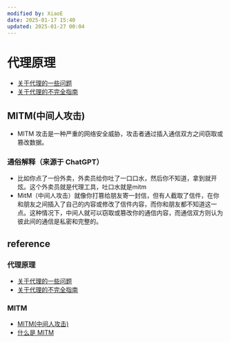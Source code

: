 ```yaml
---
modified by: XiaoE
date: 2025-01-17 15:40
updated: 2025-01-27 00:04
---
```

# 代理原理
- [关于代理的一些问题](https://blog.revincx.icu/posts/proxy-summary/)
- [关于代理的不完全指南](https://blog.revincx.icu/posts/proxy-summary/)

## MITM(中间人攻击)
- MITM 攻击是一种严重的网络安全威胁，攻击者通过插入通信双方之间窃取或篡改数据。

### 通俗解释（来源于 ChatGPT）
- 比如你点了一份外卖，外卖员给你吐了一口口水，然后你不知道，拿到就开炫。这个外卖员就是代理工具，吐口水就是mitm
- MitM（中间人攻击）就像你打篡给朋友寄一封信，但有人截取了信件，在你和朋友之间插入了自己的内容或修改了信件内容，而你和朋友都不知道这一点。这种情况下，中间人就可以窃取或篡改你的通信内容，而通信双方则认为彼此间的通信是私密和完整的。

## reference

### 代理原理
- [关于代理的一些问题](https://blog.revincx.icu/posts/proxy-summary/)
- [关于代理的不完全指南](https://blog.revincx.icu/posts/proxy-summary/)

### MITM
- [MITM(中间人攻击)](https://zh.m.wikipedia.org/wiki/%E4%B8%AD%E9%97%B4%E4%BA%BA%E6%94%BB%E5%87%BB)
- [什么是 MITM](https://zh.m.wikipedia.org/wiki/%E4%B8%AD%E9%97%B4%E4%BA%BA%E6%94%BB%E5%87%BB)